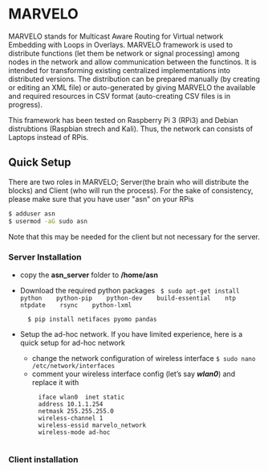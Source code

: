 
# MARVELO
MARVELO stands for Multicast Aware Routing for Virtual network Embedding with Loops in Overlays. MARVELO framework is used to distribute functions (let them be network or signal processing) among nodes in the network and allow communication between the functinos. It is intended for transforming existing centralized implementations into distributed versions.
The distribution can be prepared manually (by creating or editing an XML file) or auto-generated by giving MARVELO the available and required resources in CSV format (auto-creating CSV files is in progress).

This framework has been tested on Raspberry Pi 3 (RPi3) and Debian distrubtions (Raspbian strech and Kali). Thus, the network can consists of Laptops instead of RPis.
## Quick Setup
There are two roles in MARVELO; Server(the brain who will distribute the blocks) and Client (who will run the process). For the sake of consistency, please make sure that you have user "asn" on your RPis
```sh
$ adduser asn
$ usermod -aG sudo asn
```

Note that this may be needed for the client but not necessary for the server.
### Server Installation
* copy the **asn_server** folder to **/home/asn**
* Download the required python packages 
        ```  $ sudo apt-get install  python    python-pip    python-dev    build-essential    ntp    ntpdate    rsync    python-lxml ```
     
     ```  $ pip install netifaces pyomo pandas```
       
* Setup the ad-hoc network. If you have limited experience, here is a quick setup for ad-hoc network
  * change the network configuration of wireless interface 
         ```
      $ sudo nano /etc/network/interfaces
         ```
  *  comment your wireless interface config (let’s say ***wlan0***) and replace it with
  ``` 
       iface wlan0  inet static
       address 10.1.1.254
       netmask 255.255.255.0
       wireless-channel 1
       wireless-essid marvelo_network
       wireless-mode ad-hoc 
  

### Client installation


